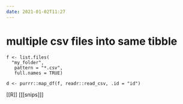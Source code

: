 ```yaml
---
date: 2021-01-02T11:27
---
```


# multiple csv files into same tibble

    f <- list.files(
      "my_folder",
       pattern = "*.csv",
       full.names = TRUE)

    d <- purrr::map_df(f, readr::read_csv, .id = "id")


[[R]]
[[[snips]]]